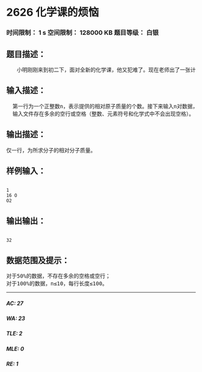 # 2626 化学课的烦恼   
### 时间限制： 1 s     空间限制： 128000 KB     题目等级： 白银  
## 题目描述：  

<pre>
　　小明刚刚来到初二下，面对全新的化学课，他又犯难了。现在老师出了一张计算分子的相对分子质量的试卷。本来问题很简单，但老师的试卷排版出现了严重的问题，使得多了许多多余的空行和空格（并不影响做题）。老师懒得重新排版，也不想浪费打印费，于是执意让同学们做这一份试卷，不过改为回家作业。你能写一个程序帮小明完成作业吗？
</pre>
  
  
## 输入描述：  

<pre>
  第一行为一个正整数n，表示提供的相对原子质量的个数。接下来输入n对数据，每对包含一个正整数M和一个元素符号，表示该元素原子的相对原子质量为M。最后输入需要求相对质量的分子的化学式。分子仅包含字母和数字。
  输入文件存在多余的空行或空格（整数、元素符号和化学式中不会出现空格）。
</pre>
  
  
## 输出描述：  

<pre>
仅一行，为所求分子的相对分子质量。
</pre>
  
  
## 样例输入：  

<pre><code>
1
16 O
O2
</code></pre>
  
  
## 输出输出：  

<pre><code>
32
</code></pre>
  
  
## 数据范围及提示：  

<pre>
对于50%的数据，不存在多余的空格或空行；
对于100%的数据，n≤10，每行长度≤100。
</pre>
  
  
***  

##### AC: 27  
##### WA: 23  
##### TLE: 2  
##### MLE: 0  
##### RE: 1  
